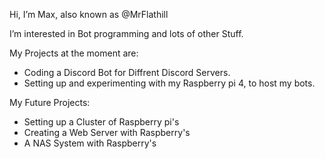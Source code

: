 Hi, I’m Max, also known as @MrFlathill

I’m interested in Bot programming and lots of other Stuff.

My Projects at the moment are: 
 - Coding a Discord Bot for Diffrent Discord Servers.
 - Setting up and experimenting with my Raspberry pi 4, to host my bots.
 
My Future Projects:
 - Setting up a Cluster of Raspberry pi's
 - Creating a Web Server with Raspberry's
 - A NAS System with Raspberry's

<!---
MrFlathill/MrFlathill is a ✨ special ✨ repository because its `README.md` (this file) appears on your GitHub profile.
You can click the Preview link to take a look at your changes.
--->
